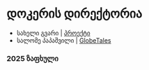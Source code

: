 # დოკერის დირექტორია

- სახელი გვარი | [პროექტი](/მისამართი)
- სალომე პაპაშვილი | [GlobeTales](/https://hub.docker.com/r/kiwiscreams/globetales)

### 2025 ზაფხული